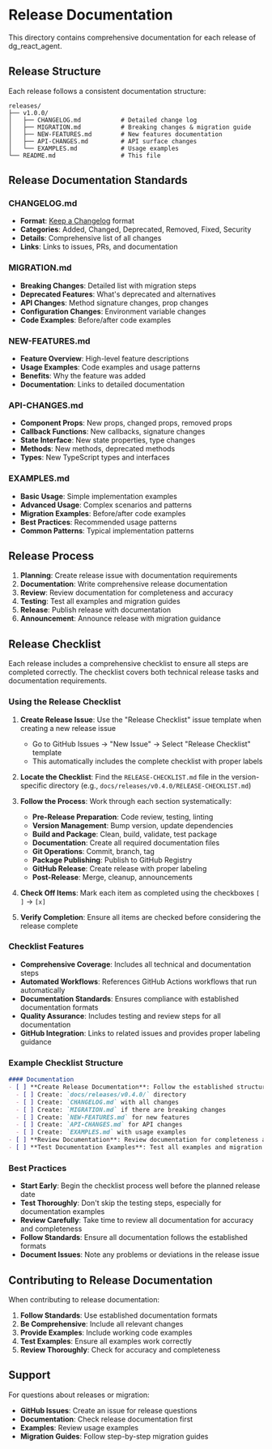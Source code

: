 # Release Documentation

This directory contains comprehensive documentation for each release of dg_react_agent.

## Release Structure

Each release follows a consistent documentation structure:

```
releases/
├── v1.0.0/
│   ├── CHANGELOG.md           # Detailed change log
│   ├── MIGRATION.md           # Breaking changes & migration guide
│   ├── NEW-FEATURES.md        # New features documentation
│   ├── API-CHANGES.md         # API surface changes
│   └── EXAMPLES.md            # Usage examples
└── README.md                  # This file
```

## Release Documentation Standards

### CHANGELOG.md
- **Format**: [Keep a Changelog](https://keepachangelog.com/) format
- **Categories**: Added, Changed, Deprecated, Removed, Fixed, Security
- **Details**: Comprehensive list of all changes
- **Links**: Links to issues, PRs, and documentation

### MIGRATION.md
- **Breaking Changes**: Detailed list with migration steps
- **Deprecated Features**: What's deprecated and alternatives
- **API Changes**: Method signature changes, prop changes
- **Configuration Changes**: Environment variable changes
- **Code Examples**: Before/after code examples

### NEW-FEATURES.md
- **Feature Overview**: High-level feature descriptions
- **Usage Examples**: Code examples and usage patterns
- **Benefits**: Why the feature was added
- **Documentation**: Links to detailed documentation

### API-CHANGES.md
- **Component Props**: New props, changed props, removed props
- **Callback Functions**: New callbacks, signature changes
- **State Interface**: New state properties, type changes
- **Methods**: New methods, deprecated methods
- **Types**: New TypeScript types and interfaces

### EXAMPLES.md
- **Basic Usage**: Simple implementation examples
- **Advanced Usage**: Complex scenarios and patterns
- **Migration Examples**: Before/after code examples
- **Best Practices**: Recommended usage patterns
- **Common Patterns**: Typical implementation patterns

## Release Process

1. **Planning**: Create release issue with documentation requirements
2. **Documentation**: Write comprehensive release documentation
3. **Review**: Review documentation for completeness and accuracy
4. **Testing**: Test all examples and migration guides
5. **Release**: Publish release with documentation
6. **Announcement**: Announce release with migration guidance

## Release Checklist

Each release includes a comprehensive checklist to ensure all steps are completed correctly. The checklist covers both technical release tasks and documentation requirements.

### Using the Release Checklist

1. **Create Release Issue**: Use the "Release Checklist" issue template when creating a new release issue
   - Go to GitHub Issues → "New Issue" → Select "Release Checklist" template
   - This automatically includes the complete checklist with proper labels
2. **Locate the Checklist**: Find the `RELEASE-CHECKLIST.md` file in the version-specific directory (e.g., `docs/releases/v0.4.0/RELEASE-CHECKLIST.md`)

3. **Follow the Process**: Work through each section systematically:
   - **Pre-Release Preparation**: Code review, testing, linting
   - **Version Management**: Bump version, update dependencies
   - **Build and Package**: Clean, build, validate, test package
   - **Documentation**: Create all required documentation files
   - **Git Operations**: Commit, branch, tag
   - **Package Publishing**: Publish to GitHub Registry
   - **GitHub Release**: Create release with proper labeling
   - **Post-Release**: Merge, cleanup, announcements

4. **Check Off Items**: Mark each item as completed using the checkboxes `[ ]` → `[x]`

5. **Verify Completion**: Ensure all items are checked before considering the release complete

### Checklist Features

- **Comprehensive Coverage**: Includes all technical and documentation steps
- **Automated Workflows**: References GitHub Actions workflows that run automatically
- **Documentation Standards**: Ensures compliance with established documentation formats
- **Quality Assurance**: Includes testing and review steps for all documentation
- **GitHub Integration**: Links to related issues and provides proper labeling guidance

### Example Checklist Structure

```markdown
#### Documentation
- [ ] **Create Release Documentation**: Follow the established structure
  - [ ] Create: `docs/releases/v0.4.0/` directory
  - [ ] Create: `CHANGELOG.md` with all changes
  - [ ] Create: `MIGRATION.md` if there are breaking changes
  - [ ] Create: `NEW-FEATURES.md` for new features
  - [ ] Create: `API-CHANGES.md` for API changes
  - [ ] Create: `EXAMPLES.md` with usage examples
- [ ] **Review Documentation**: Review documentation for completeness and accuracy
- [ ] **Test Documentation Examples**: Test all examples and migration guides
```

### Best Practices

- **Start Early**: Begin the checklist process well before the planned release date
- **Test Thoroughly**: Don't skip the testing steps, especially for documentation examples
- **Review Carefully**: Take time to review all documentation for accuracy and completeness
- **Follow Standards**: Ensure all documentation follows the established formats
- **Document Issues**: Note any problems or deviations in the release issue

## Contributing to Release Documentation

When contributing to release documentation:

1. **Follow Standards**: Use established documentation formats
2. **Be Comprehensive**: Include all relevant changes
3. **Provide Examples**: Include working code examples
4. **Test Examples**: Ensure all examples work correctly
5. **Review Thoroughly**: Check for accuracy and completeness

## Support

For questions about releases or migration:

- **GitHub Issues**: Create an issue for release questions
- **Documentation**: Check release documentation first
- **Examples**: Review usage examples
- **Migration Guides**: Follow step-by-step migration guides
